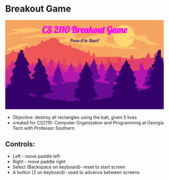 # Breakout Game

![startBackground](./images/startBackground.png)
- Objective: destroy all rectangles using the ball, given 5 lives
- created for CS2110: Computer Organization and Programming at Georgia Tech with Professor Southern

## Controls:
- Left - move paddle left
- Right - move paddle right
- Select (Backspace on keyboard)- reset to start screen
- A button (Z on keyboard)- used to advance between screens